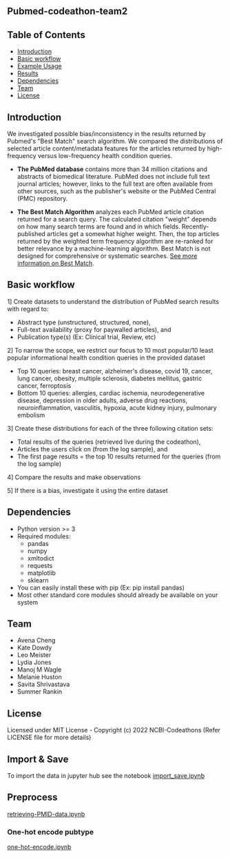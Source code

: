 ## Pubmed-codeathon-team2

## Table of Contents
- [Introduction](#Introduction)
- [Basic workflow](#Basic-workflow)
- [Example Usage](#Example-Usage)
- [Results](#Results)
- [Dependencies](#Dependencies)
- [Team](#Team)
- [License](#License)

## Introduction

We investigated possible bias/inconsistency in the results returned by Pubmed's "Best Match" search algorithm. We compared the distributions of selected article content/metadata features for the articles returned by high-frequency versus low-frequency health condition queries.

- **The PubMed database** contains more than 34 million citations and abstracts of biomedical literature. PubMed does not include full text journal articles; however, links to the full text are often available from other sources, such as the publisher's website or the PubMed Central (PMC) repository.

- **The Best Match Algorithm** analyzes each PubMed article citation returned for a search query. The calculated citation "weight" depends on how many search terms are found and in which fields. Recently-published articles get a somewhat higher weight. Then, the top articles returned by the weighted term frequency algorithm are re-ranked for better relevance by a machine-learning algorithm. Best Match is not designed for comprehensive or systematic searches. <a href="https://support.nlm.nih.gov/knowledgebase/article/KA-03719/en-us">See more information on Best Match</a>.

## Basic workflow

1] Create datasets to understand the distribution of PubMed search results with regard to:
* Abstract type (unstructured, structured, none), 
* Full-text availability (proxy for paywalled articles), and 
* Publication type(s) (Ex: Clinical trial, Review, etc)

2] To narrow the scope, we restrict our focus to 10 most popular/10 least popular informational health condition queries in the provided dataset
* Top 10 queries: breast cancer, alzheimer's disease, covid 19, cancer, lung cancer, obesity, multiple sclerosis, diabetes mellitus, gastric cancer, ferroptosis
* Bottom 10 queries: allergies, cardiac ischemia, neurodegenerative disease, depression in older adults, adverse drug reactions, neuroinflammation, vasculitis, hypoxia, acute kidney injury, pulmonary embolism

3] Create these distributions for each of the three following citation sets: 
* Total results of the queries (retrieved live during the codeathon), 
* Articles the users click on (from the log sample), and 
* The first page results = the top 10 results returned for the queries (from the log sample)

4] Compare the results and make observations

5] If there is a bias, investigate it using the entire dataset

## Dependencies
- Python version >= 3
- Required modules:
    * pandas 
    * numpy
    * xmltodict
    * requests
    * matplotlib
    * sklearn
- You can easily install these with pip (Ex: pip install pandas)
- Most other standard core modules should already be available on your system

## Team 
- Avena Cheng
- Kate Dowdy
- Leo Meister
- Lydia Jones
- Manoj M Wagle
- Melanie Huston
- Savita Shrivastava
- Summer Rankin

## License
Licensed under MIT License - Copyright (c) 2022 NCBI-Codeathons (Refer LICENSE file for more details)

## Import & Save
To import the data in jupyter hub see the notebook [import_save.ipynb](import_save.ipynb)

## Preprocess
[retrieving-PMID-data.ipynb](retrieving-PMID-data.ipynb)

### One-hot encode pubtype
[one-hot-encode.ipynb](one-hot-encode.ipynb)

